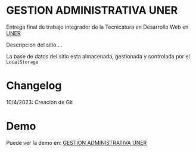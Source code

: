 # GESTION ADMINISTRATIVA UNER
Entrega final de trabajo integrador de la Tecnicatura en Desarrollo Web en [UNER](https://www.fcad.uner.edu.ar/)

Descripcion del sitio....

La base de datos del sitio esta almacenada, gestionada y controlada por el `LocalStorage`

# Changelog

10/4/2023: Creacion de Git

# Demo
Puede ver la demo en: [GESTION ADMINISTRATIVA UNER](https://google.com/)

<!-- ![DEMOgif.](/public/Animation.gif "Demo") -->
